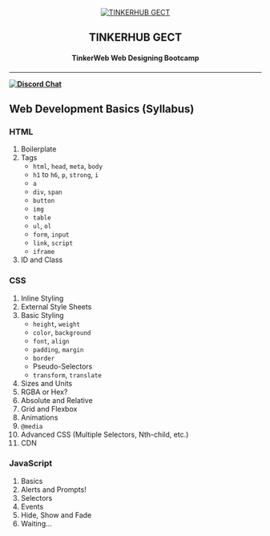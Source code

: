 <p align="center">
<a href="https://gihub.com/tinkerhubgect">
	<img src="./.github/images/thhub.png" alt="TINKERHUB GECT"/>
</a>
	<h2 align="center"> TINKERHUB GECT </h2>
	<h4 align="center"> TinkerWeb Web Designing Bootcamp <h4>
</p>

---
[![Discord Chat](https://img.shields.io/discord/760928671698649098.svg)](https://discord.gg/nrCmwwfZxb)





## Web Development Basics (Syllabus)

### HTML

1. Boilerplate
2. Tags
    * `html`, `head`, `meta`, `body`
    * `h1` to `h6`, `p`, `strong`, `i`
    * `a`
    * `div`, `span`
    * `button`
    * `img`
    * `table`
    * `ul`, `ol`
    * `form`, `input`
    * `link`, `script`
    * `iframe`
3. ID and Class

### CSS

1. Inline Styling
2. External Style Sheets
3. Basic Styling
    * `height`, `weight`
    * `color`, `background`
    * `font`, `align`
    * `padding`, `margin`
    * `border`
    * Pseudo-Selectors
    * `transform`, `translate`
4. Sizes and Units
5. RGBA or Hex?
6. Absolute and Relative
7. Grid and Flexbox
8. Animations
9. `@media`
10. Advanced CSS (Multiple Selectors, Nth-child, etc.)
11. CDN

### JavaScript

1. Basics
2. Alerts and Prompts!
3. Selectors
4. Events
5. Hide, Show and Fade
6. Waiting...
